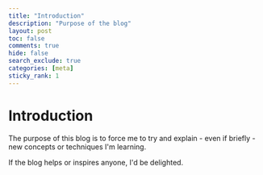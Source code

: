 ```yaml
---
title: "Introduction"
description: "Purpose of the blog"
layout: post
toc: false
comments: true
hide: false
search_exclude: true
categories: [meta]
sticky_rank: 1
---
```


# Introduction
The purpose of this blog is to force me to try and explain - even if briefly - new concepts or techniques I'm learning.

If the blog helps or inspires anyone, I'd be delighted.